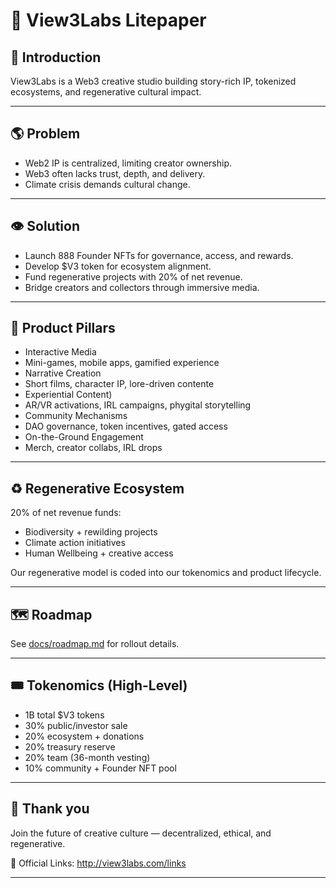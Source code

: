 # 💎 View3Labs Litepaper

## 🧪 Introduction
View3Labs is a Web3 creative studio building story-rich IP, tokenized ecosystems, and regenerative cultural impact.

---

## 🌎 Problem
- Web2 IP is centralized, limiting creator ownership.
- Web3 often lacks trust, depth, and delivery.
- Climate crisis demands cultural change.

---

## 👁 Solution
- Launch 888 Founder NFTs for governance, access, and rewards.
- Develop $V3 token for ecosystem alignment.
- Fund regenerative projects with 20% of net revenue.
- Bridge creators and collectors through immersive media.

---

## 👾 Product Pillars
- Interactive Media  
- Mini-games, mobile apps, gamified experience  
- Narrative Creation  
- Short films, character IP, lore-driven contente  
- Experiential Content)  
- AR/VR activations, IRL campaigns, phygital storytelling
- Community Mechanisms
- DAO governance, token incentives, gated access
- On-the-Ground Engagement
- Merch, creator collabs, IRL drops

---

## ♻️ Regenerative Ecosystem
20% of net revenue funds: 
- Biodiversity + rewilding projects  
- Climate action initiatives  
- Human Wellbeing + creative access

Our regenerative model is coded into our tokenomics and product lifecycle.   

---

## 🗺 Roadmap
See [docs/roadmap.md](./docs/roadmap.md) for rollout details.

---

## 🎟 Tokenomics (High-Level)
- 1B total $V3 tokens  
- 30% public/investor sale  
- 20% ecosystem + donations  
- 20% treasury reserve  
- 20% team (36-month vesting)  
- 10% community + Founder NFT pool  

---

## 🌙 Thank you
Join the future of creative culture — decentralized, ethical, and regenerative.

📡 Official Links: http://view3labs.com/links

---

